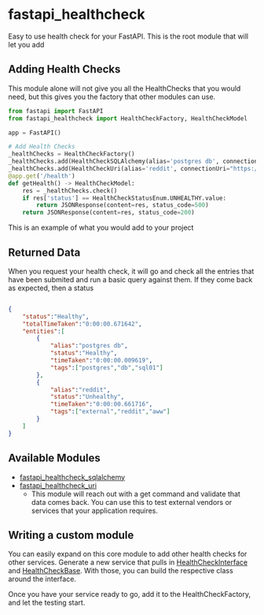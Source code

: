 # fastapi_healthcheck

Easy to use health check for your FastAPI.  This is the root module that will let you add 

## Adding Health Checks

This module alone will not give you all the HealthChecks that you would need, but this gives you the factory that other modules can use.

```python
from fastapi import FastAPI
from fastapi_healthcheck import HealthCheckFactory, HealthCheckModel

app = FastAPI()

# Add Health Checks
_healthChecks = HealthCheckFactory()
_healthChecks.add(HealthCheckSQLAlchemy(alias='postgres db', connectionUri=cs.value, table=SmtpContactsSqlModel, tags=('postgres', 'db', 'sql01')))
_healthChecks.add(HealthCheckUri(alias='reddit', connectionUri="https://www.reddit.com/r/aww.json", tags=('external', 'reddit', 'aww')))
@app.get('/health')
def getHealth() -> HealthCheckModel:
    res = _healthChecks.check()
    if res['status'] == HealthCheckStatusEnum.UNHEALTHY.value:
        return JSONResponse(content=res, status_code=500)
    return JSONResponse(content=res, status_code=200)

```

This is an example of what you would add to your project

## Returned Data

When you request your health check, it will go and check all the entries that have been submited and run a basic query against them.  If they come back as expected, then a status

```json

{
    "status":"Healthy",
    "totalTimeTaken":"0:00:00.671642",
    "entities":[
        {
            "alias":"postgres db",
            "status":"Healthy",
            "timeTaken":"0:00:00.009619",
            "tags":["postgres","db","sql01"]
        },
        {
            "alias":"reddit",
            "status":"Unhealthy",
            "timeTaken":"0:00:00.661716",
            "tags":["external","reddit","aww"]
        }
    ]
}
```

## Available Modules

* [fastapi_healthcheck_sqlalchemy]()
* [fastapi_healthcheck_uri]()
    * This module will reach out with a get command and validate that data comes back.  You can use this to test external vendors or services that your application requires.

## Writing a custom module

You can easily expand on this core module to add other health checks for other services.  Generate a new service that pulls in [HealthCheckInterface]() and [HealthCheckBase]().  With those, you can build the respective class around the interface.

Once you have your service ready to go, add it to the HealthCheckFactory, and let the testing start.
